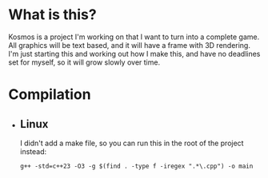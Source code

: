 # What is this?

Kosmos is a project I'm working on that I want to turn into a complete game.
All graphics will be text based, and it will have a frame with 3D rendering.
I'm just starting this and working out how I make this, and have no deadlines set for myself, so it will grow slowly over time.

# Compilation

-  ## Linux
    I didn't add a make file, so you can run this in the root of the project instead:
    
    ```shell
    g++ -std=c++23 -O3 -g $(find . -type f -iregex ".*\.cpp") -o main
    ```